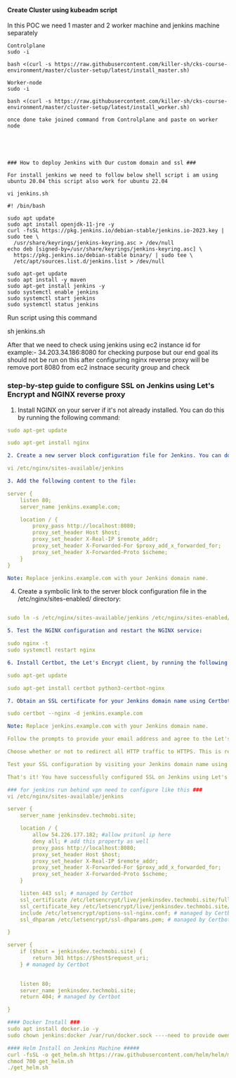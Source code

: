 #### Create Cluster using kubeadm script ####
In this POC we need 1 master and 2 worker machine and jenkins machine separately 
```
Controlplane
sudo -i

bash <(curl -s https://raw.githubusercontent.com/killer-sh/cks-course-environment/master/cluster-setup/latest/install_master.sh)

Worker-node
sudo -i

bash <(curl -s https://raw.githubusercontent.com/killer-sh/cks-course-environment/master/cluster-setup/latest/install_worker.sh)

once done take joined command from Controlplane and paste on worker node





### How to deploy Jenkins with Our custom domain and ssl ###

For install jenkins we need to follow below shell script i am using ubuntu 20.04 this script also work for ubuntu 22.04

vi jenkins.sh

#! /bin/bash

sudo apt update
sudo apt install openjdk-11-jre -y
curl -fsSL https://pkg.jenkins.io/debian-stable/jenkins.io-2023.key | sudo tee \
  /usr/share/keyrings/jenkins-keyring.asc > /dev/null
echo deb [signed-by=/usr/share/keyrings/jenkins-keyring.asc] \
  https://pkg.jenkins.io/debian-stable binary/ | sudo tee \
  /etc/apt/sources.list.d/jenkins.list > /dev/null

sudo apt-get update
sudo apt install -y maven
sudo apt-get install jenkins -y
sudo systemctl enable jenkins
sudo systemctl start jenkins
sudo systemctl status jenkins

```
Run script using this command

sh jenkins.sh


After that we need to check using jenkins using ec2 instance id for example:- 34.203.34.186:8080  for checking purpose but our end goal its should not be run on this after configuring nginx reverse proxy will be remove port 8080 from ec2 instnace security group and check

### step-by-step guide to configure SSL on Jenkins using Let's Encrypt and NGINX reverse proxy ###

1. Install NGINX on your server if it's not already installed. You can do this by running the following command:
```yaml
sudo apt-get update

sudo apt-get install nginx

2. Create a new server block configuration file for Jenkins. You can do this by creating a new file in the /etc/nginx/sites-available/ directory. For example:

vi /etc/nginx/sites-available/jenkins

3. Add the following content to the file:

server {
    listen 80;
    server_name jenkins.example.com;

    location / {
        proxy_pass http://localhost:8080;
        proxy_set_header Host $host;
        proxy_set_header X-Real-IP $remote_addr;
        proxy_set_header X-Forwarded-For $proxy_add_x_forwarded_for;        
        proxy_set_header X-Forwarded-Proto $scheme;
    }
}

Note: Replace jenkins.example.com with your Jenkins domain name.
```

4. Create a symbolic link to the server block configuration file in the /etc/nginx/sites-enabled/ directory:
```yaml

sudo ln -s /etc/nginx/sites-available/jenkins /etc/nginx/sites-enabled/

5. Test the NGINX configuration and restart the NGINX service:

sudo nginx -t
sudo systemctl restart nginx

6. Install Certbot, the Let's Encrypt client, by running the following commands:

sudo apt-get update

sudo apt-get install certbot python3-certbot-nginx

7. Obtain an SSL certificate for your Jenkins domain name using Certbot:

sudo certbot --nginx -d jenkins.example.com

Note: Replace jenkins.example.com with your Jenkins domain name.

Follow the prompts to provide your email address and agree to the Let's Encrypt terms of service.

Choose whether or not to redirect all HTTP traffic to HTTPS. This is recommended for security purposes.

Test your SSL configuration by visiting your Jenkins domain name using HTTPS.

That's it! You have successfully configured SSL on Jenkins using Let's Encrypt and NGINX reverse proxy.

### for jenkins run behind vpn need to configure like this ###
vi /etc/nginx/sites-available/jenkins

server {
    server_name jenkinsdev.techmobi.site;

    location / {
        allow 54.226.177.182; #allow pritunl ip here
        deny all; # add this property as well
        proxy_pass http://localhost:8080;
        proxy_set_header Host $host;
        proxy_set_header X-Real-IP $remote_addr;
        proxy_set_header X-Forwarded-For $proxy_add_x_forwarded_for;        
        proxy_set_header X-Forwarded-Proto $scheme;
    }

    listen 443 ssl; # managed by Certbot
    ssl_certificate /etc/letsencrypt/live/jenkinsdev.techmobi.site/fullchain.pem; # managed by Certbot
    ssl_certificate_key /etc/letsencrypt/live/jenkinsdev.techmobi.site/privkey.pem; # managed by Certbot
    include /etc/letsencrypt/options-ssl-nginx.conf; # managed by Certbot
    ssl_dhparam /etc/letsencrypt/ssl-dhparams.pem; # managed by Certbot

}

server {
    if ($host = jenkinsdev.techmobi.site) {
        return 301 https://$host$request_uri;
    } # managed by Certbot
  

    listen 80;
    server_name jenkinsdev.techmobi.site;
    return 404; # managed by Certbot

}

#### Docker Install ###
sudo apt install docker.io -y
sudo chown jenkins:docker /var/run/docker.sock ----need to provide owenership  from root to jenkins user as the jenkins user has permission

#### Helm Install on Jenkins Machine #####
curl -fsSL -o get_helm.sh https://raw.githubusercontent.com/helm/helm/main/scripts/get-helm-3
chmod 700 get_helm.sh
./get_helm.sh





